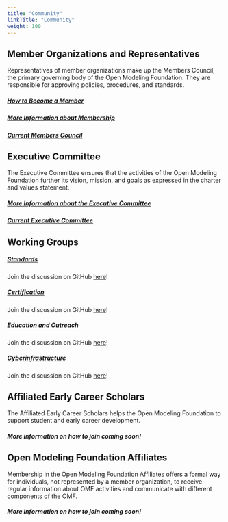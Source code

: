 ```yaml
---
title: "Community"
linkTitle: "Community"
weight: 100
---
```


## Member Organizations and Representatives

Representatives of member organizations make up the Members Council, the primary governing body of the Open Modeling Foundation. They are responsible for approving policies, procedures, and standards.

##### __[How to Become a Member](https://openmodelingfoundation.github.io/governance/charter/#joining-and-leaving-the-members-council)__

##### __[More Information about Membership](https://openmodelingfoundation.github.io/governance/charter/#members-council)__

##### __[Current Members Council](https://openmodelingfoundation.github.io/about/mc/)__

## Executive Committee

The Executive Committee ensures that the activities of the Open Modeling Foundation further its vision, mission, and goals as expressed in the charter and values statement.

##### __[More Information about the Executive Committee](https://openmodelingfoundation.github.io/governance/charter/#executive-committee)__

##### __[Current Executive Committee](https://openmodelingfoundation.github.io/about/ec/)__

## Working Groups

##### __[Standards](https://openmodelingfoundation.github.io/governance/working-groups/#standards-working-group)__

Join the discussion on GitHub [here](https://github.com/openmodelingfoundation/openmodelingfoundation.github.io/discussions/categories/wg-standards)!

##### __[Certification](https://openmodelingfoundation.github.io/governance/working-groups/#certification-working-group)__

Join the discussion on GitHub [here](https://github.com/openmodelingfoundation/openmodelingfoundation.github.io/discussions/categories/wg-certification)!

##### __[Education and Outreach](https://openmodelingfoundation.github.io/governance/working-groups/#education-and-outreach-working-group)__

Join the discussion on GitHub [here](https://github.com/openmodelingfoundation/openmodelingfoundation.github.io/discussions/categories/wg-education-and-outreach)!

##### __[Cyberinfrastructure](https://openmodelingfoundation.github.io/governance/working-groups/#cyberinfrastructure-working-group)__

Join the discussion on GitHub [here](https://github.com/openmodelingfoundation/openmodelingfoundation.github.io/discussions/categories/cyberinfrastructure)!

## Affiliated Early Career Scholars

The Affiliated Early Career Scholars helps the Open Modeling Foundation to support student and early career development.

##### __More information on how to join coming soon!__

## Open Modeling Foundation Affiliates

Membership in the Open Modeling Foundation Affiliates offers a formal way for individuals, not represented by a member organization, to receive regular information about OMF activities and communicate with different components of the OMF.

##### __More information on how to join coming soon!__
